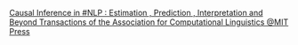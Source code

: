 [Causal Inference in #NLP : Estimation , Prediction , Interpretation and Beyond   Transactions of the Association for Computational Linguistics   @MIT Press](https://qi.tc/qi/111933)